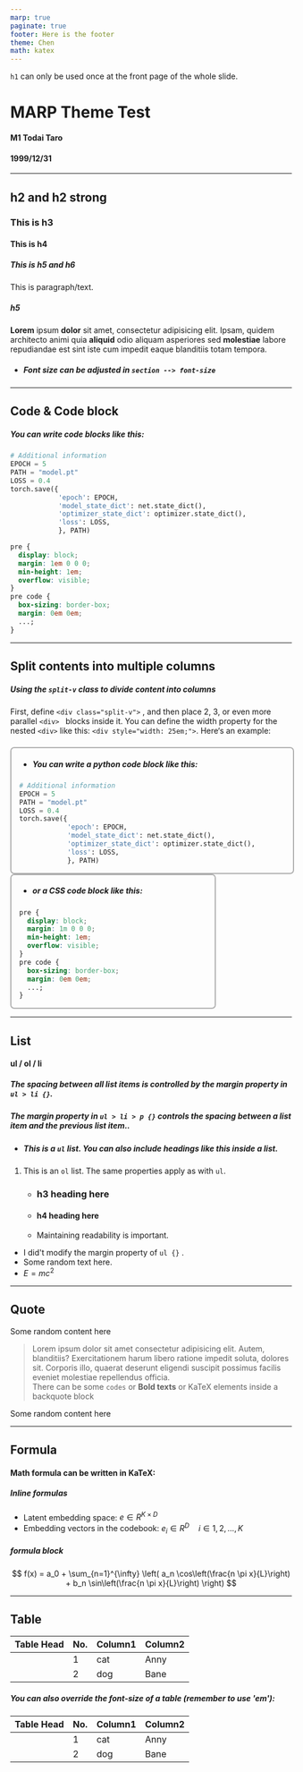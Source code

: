 ```yaml
---
marp: true
paginate: true
footer: Here is the footer
theme: Chen
math: katex
---
```


`h1` can only be used once at the front page of the whole slide.

# MARP Theme Test

#### M1 Todai Taro

#### 1999/12/31

---

<!--_header: _header-->

## h2 and **h2 strong**

### This is h3

#### This is h4

##### This is h5 and h6

This is paragraph/text.

##### h5

**Lorem** ipsum **dolor** sit amet, consectetur adipisicing elit. Ipsam, quidem architecto animi quia **aliquid** odio aliquam asperiores sed **molestiae** labore repudiandae est sint iste cum impedit eaque blanditiis totam tempora.

- ##### Font size can be adjusted in `section --> font-size`

---

## **Code** & Code block

<!--_header: Code & Code block-->

##### You can write code blocks like this:

```python
# Additional information
EPOCH = 5
PATH = "model.pt"
LOSS = 0.4
torch.save({
            'epoch': EPOCH,
            'model_state_dict': net.state_dict(),
            'optimizer_state_dict': optimizer.state_dict(),
            'loss': LOSS,
            }, PATH)
```

```css
pre {
  display: block;
  margin: 1em 0 0 0;
  min-height: 1em;
  overflow: visible;
}
pre code {
  box-sizing: border-box;
  margin: 0em 0em;
  ...;
}
```

---

<!--_header: class="split-v"-->

## **Split** contents into multiple columns

##### Using the `split-v` class to divide content into columns

First, define `<div class="split-v">` , and then place 2, 3, or even more parallel `<div> ` blocks inside it.
You can define the width property for the nested `<div>` like this: `<div style="width: 25em;">`.
Here‘s an example:

<div class="split-v" style="margin-top:1.5em">

<div style="width:34em;border:2px solid #00000050;padding:0em 1em;border-radius:0.5em">

- ##### You can write a python code block like this:

```python
# Additional information
EPOCH = 5
PATH = "model.pt"
LOSS = 0.4
torch.save({
            'epoch': EPOCH,
            'model_state_dict': net.state_dict(),
            'optimizer_state_dict': optimizer.state_dict(),
            'loss': LOSS,
            }, PATH)
```

</div>
<div style="width:24em;border:2px solid #00000050;padding:0em 1em;border-radius:0.5em">

- ##### or a CSS code block like this:

```css
pre {
  display: block;
  margin: 1m 0 0 0;
  min-height: 1em;
  overflow: visible;
}
pre code {
  box-sizing: border-box;
  margin: 0em 0em;
  ...;
}
```

</div>

---

<!--_header: Margin & Padding of the "List"-->

## List

#### ul / ol / li

##### The spacing between all list items is controlled by the margin property in `ul > li {}`.

##### The margin property in `ul > li > p {}` controls the spacing between a list item and the previous list item..

- ##### This is a `ul` list. You can also include headings like this inside a list.

1. This is an `ol` list. The same properties apply as with `ul`.

   - ### h3 heading here
   - #### h4 heading here
   - Maintaining readability is important.

- I did't modify the margin property of `ul {}` .
- Some random text here.
- $E=mc^2$

---

<!--_header: Quote -->

## Quote

Some random content here

> Lorem ipsum dolor sit amet consectetur adipisicing elit. Autem, blanditiis? Exercitationem harum libero ratione impedit soluta, dolores sit. Corporis illo, quaerat deserunt eligendi suscipit possimus facilis eveniet molestiae repellendus officia.</br>
> There can be some `codes` or **Bold texts** or $\text{KaTeX elements}$ inside a backquote block

Some random content here

---

<!--_header: Formula-->

## Formula

#### Math formula can be written in KaTeX:

##### Inline formulas

- Latent embedding space: $e \in R^{K\times D}$
- Embedding vectors in the codebook: $e_i \in R^D\quad i \in 1,2,\dots,K$

##### formula block

$$
f(x) = a_0 + \sum_{n=1}^{\infty} \left( a_n \cos\left(\frac{n \pi x}{L}\right) + b_n \sin\left(\frac{n \pi x}{L}\right) \right)
$$

---

## Table

| Table Head | No. | Column1 | Column2 |
| ---------- | --- | ------- | ------- |
|            | 1   | cat     | Anny    |
|            | 2   | dog     | Bane    |

##### You can also override the font-size of a table (remember to use 'em'):

<div style="font-size:1.5em">

| Table Head | No. | Column1 | Column2 |
| ---------- | --- | ------- | ------- |
|            | 1   | cat     | Anny    |
|            | 2   | dog     | Bane    |

</div>
